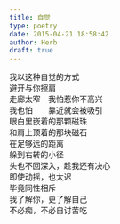 ```yaml
---  
title: 自觉  
type: poetry  
date: 2015-04-21 18:58:42  
author: Herb  
draft: true
---  
```

我以这种自觉的方式  
避开与你擦肩    
走廊太窄　我怕惹你不高兴  
我也怕　　靠近就会被吸引  
眼白里嵌着的那颗磁珠  
和肩上顶着的那块磁石    
在足够远的距离  
躲到右转的小径  
头也不回深入，趁我还有决心  
即使动摇，也太迟    
毕竟同性相斥  
我了解你，更了解自己  
不必痴，不必自讨苦吃